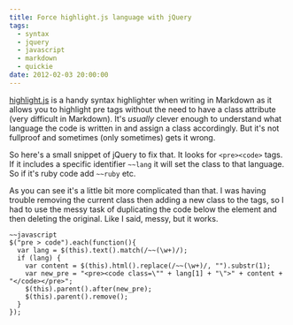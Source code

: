 ```yaml
---
title: Force highlight.js language with jQuery
tags:
  - syntax
  - jquery
  - javascript
  - markdown
  - quickie
date: 2012-02-03 20:00:00
---
```


[highlight.js](http://softwaremaniacs.org/soft/highlight/en/) is a handy syntax highlighter when writing in Markdown as it allows you to highlight pre tags without the need to have a class attribute (very difficult in Markdown). It's _usually_ clever enough to understand what language the code is written in and assign a class accordingly. But it's not fullproof and sometimes (only sometimes) gets it wrong.

So here's a small snippet of jQuery to fix that. It looks for `<pre><code>` tags. If it includes a specific identifier `~~lang` it will set the class to that language. So if it's ruby code add `~~ruby` etc. 

As you can see it's a little bit more complicated than that. I was having trouble removing the current class then adding a new class to the tags, so I had to use the messy task of duplicating the code below the element and then deleting the original. Like I said, messy, but it works. 

    ~~javascript
    $("pre > code").each(function(){
      var lang = $(this).text().match(/~~(\w+)/);
      if (lang) {
        var content = $(this).html().replace(/~~(\w+)/, "").substr(1);
        var new_pre = "<pre><code class=\"" + lang[1] + "\">" + content + "</code></pre>";
        $(this).parent().after(new_pre);
        $(this).parent().remove();
      }
    });



